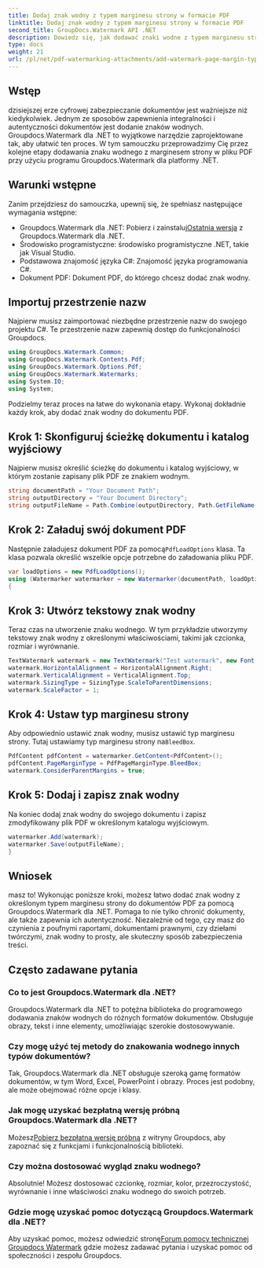 ```yaml
---
title: Dodaj znak wodny z typem marginesu strony w formacie PDF
linktitle: Dodaj znak wodny z typem marginesu strony w formacie PDF
second_title: GroupDocs.Watermark API .NET
description: Dowiedz się, jak dodawać znaki wodne z typem marginesu strony w formacie PDF przy użyciu Groupdocs dla .NET. Zabezpiecz swoje dokumenty bez wysiłku.
type: docs
weight: 21
url: /pl/net/pdf-watermarking-attachments/add-watermark-page-margin-type-pdf/
---
```

## Wstęp
dzisiejszej erze cyfrowej zabezpieczanie dokumentów jest ważniejsze niż kiedykolwiek. Jednym ze sposobów zapewnienia integralności i autentyczności dokumentów jest dodanie znaków wodnych. Groupdocs.Watermark dla .NET to wyjątkowe narzędzie zaprojektowane tak, aby ułatwić ten proces. W tym samouczku przeprowadzimy Cię przez kolejne etapy dodawania znaku wodnego z marginesem strony w pliku PDF przy użyciu programu Groupdocs.Watermark dla platformy .NET.
## Warunki wstępne
Zanim przejdziesz do samouczka, upewnij się, że spełniasz następujące wymagania wstępne:
-  Groupdocs.Watermark dla .NET: Pobierz i zainstaluj[Ostatnia wersja](https://releases.groupdocs.com/Watermark/net/) z Groupdocs.Watermark dla .NET.
- Środowisko programistyczne: środowisko programistyczne .NET, takie jak Visual Studio.
- Podstawowa znajomość języka C#: Znajomość języka programowania C#.
- Dokument PDF: Dokument PDF, do którego chcesz dodać znak wodny.
## Importuj przestrzenie nazw
Najpierw musisz zaimportować niezbędne przestrzenie nazw do swojego projektu C#. Te przestrzenie nazw zapewnią dostęp do funkcjonalności Groupdocs.
```csharp
using GroupDocs.Watermark.Common;
using GroupDocs.Watermark.Contents.Pdf;
using GroupDocs.Watermark.Options.Pdf;
using GroupDocs.Watermark.Watermarks;
using System.IO;
using System;
```
Podzielmy teraz proces na łatwe do wykonania etapy. Wykonaj dokładnie każdy krok, aby dodać znak wodny do dokumentu PDF.
## Krok 1: Skonfiguruj ścieżkę dokumentu i katalog wyjściowy
Najpierw musisz określić ścieżkę do dokumentu i katalog wyjściowy, w którym zostanie zapisany plik PDF ze znakiem wodnym.
```csharp
string documentPath = "Your Document Path";
string outputDirectory = "Your Document Directory";
string outputFileName = Path.Combine(outputDirectory, Path.GetFileName(documentPath));
```
## Krok 2: Załaduj swój dokument PDF
 Następnie załadujesz dokument PDF za pomocą`PdfLoadOptions` klasa. Ta klasa pozwala określić wszelkie opcje potrzebne do załadowania pliku PDF.
```csharp
var loadOptions = new PdfLoadOptions();
using (Watermarker watermarker = new Watermarker(documentPath, loadOptions))
{
```
## Krok 3: Utwórz tekstowy znak wodny
Teraz czas na utworzenie znaku wodnego. W tym przykładzie utworzymy tekstowy znak wodny z określonymi właściwościami, takimi jak czcionka, rozmiar i wyrównanie.
```csharp
TextWatermark watermark = new TextWatermark("Test watermark", new Font("Arial", 42));
watermark.HorizontalAlignment = HorizontalAlignment.Right;
watermark.VerticalAlignment = VerticalAlignment.Top;
watermark.SizingType = SizingType.ScaleToParentDimensions;
watermark.ScaleFactor = 1;
```
## Krok 4: Ustaw typ marginesu strony
 Aby odpowiednio ustawić znak wodny, musisz ustawić typ marginesu strony. Tutaj ustawiamy typ marginesu strony na`BleedBox`.
```csharp
PdfContent pdfContent = watermarker.GetContent<PdfContent>();
pdfContent.PageMarginType = PdfPageMarginType.BleedBox;
watermark.ConsiderParentMargins = true;
```
## Krok 5: Dodaj i zapisz znak wodny
Na koniec dodaj znak wodny do swojego dokumentu i zapisz zmodyfikowany plik PDF w określonym katalogu wyjściowym.
```csharp
watermarker.Add(watermark);
watermarker.Save(outputFileName);
}
```
## Wniosek
masz to! Wykonując poniższe kroki, możesz łatwo dodać znak wodny z określonym typem marginesu strony do dokumentów PDF za pomocą Groupdocs.Watermark dla .NET. Pomaga to nie tylko chronić dokumenty, ale także zapewnia ich autentyczność. Niezależnie od tego, czy masz do czynienia z poufnymi raportami, dokumentami prawnymi, czy dziełami twórczymi, znak wodny to prosty, ale skuteczny sposób zabezpieczenia treści.
## Często zadawane pytania
### Co to jest Groupdocs.Watermark dla .NET?
Groupdocs.Watermark dla .NET to potężna biblioteka do programowego dodawania znaków wodnych do różnych formatów dokumentów. Obsługuje obrazy, tekst i inne elementy, umożliwiając szerokie dostosowywanie.
### Czy mogę użyć tej metody do znakowania wodnego innych typów dokumentów?
Tak, Groupdocs.Watermark dla .NET obsługuje szeroką gamę formatów dokumentów, w tym Word, Excel, PowerPoint i obrazy. Proces jest podobny, ale może obejmować różne opcje i klasy.
### Jak mogę uzyskać bezpłatną wersję próbną Groupdocs.Watermark dla .NET?
 Możesz[Pobierz bezpłatną wersję próbną](https://releases.groupdocs.com/) z witryny Groupdocs, aby zapoznać się z funkcjami i funkcjonalnością biblioteki.
### Czy można dostosować wygląd znaku wodnego?
Absolutnie! Możesz dostosować czcionkę, rozmiar, kolor, przezroczystość, wyrównanie i inne właściwości znaku wodnego do swoich potrzeb.
### Gdzie mogę uzyskać pomoc dotyczącą Groupdocs.Watermark dla .NET?
 Aby uzyskać pomoc, możesz odwiedzić stronę[Forum pomocy technicznej Groupdocs Watermark](https://forum.groupdocs.com/c/watermark/19) gdzie możesz zadawać pytania i uzyskać pomoc od społeczności i zespołu Groupdocs.
